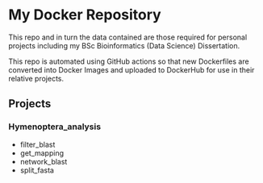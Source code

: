 # My Docker Repository

This repo and in turn the data contained are those required for personal projects including my BSc Bioinformatics (Data Science) Dissertation.

This repo is automated using GitHub actions so that new Dockerfiles are converted into Docker Images and uploaded to DockerHub for use in their relative projects.

## Projects

### Hymenoptera_analysis

- filter_blast
- get_mapping
- network_blast
- split_fasta
